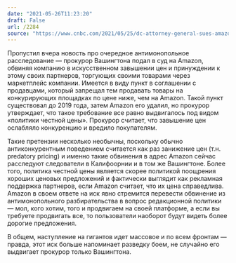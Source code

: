 ```yaml
---
date: "2021-05-26T11:23:20"
draft: False
url: /2284
source: "https://www.cnbc.com/2021/05/25/dc-attorney-general-sues-amazon-on-antitrust-grounds-alleges-it-illegally-raises-prices.html"
---
```


Пропустил вчера новость про очередное антимонопольное расследование — прокурор Вашингтона подал в суд на Amazon, обвиняя компанию в искусственном завышении цен и принуждении к этому своих партнеров, торгующих своими товарами через маркетплейс компании. Имеется в виду пункт в соглашении с продавцами, который запрещал тем продавать товары на конкурирующих площадках по цене ниже, чем на Amazon. Такой пункт существовал до 2019 года, затем Amazon его удалил, но прокурор утверждает, что такое требование все равно выдвигалось под видом «политики честной цены». Прокурор считает, что завышение цен ослабляло конкуренцию и вредило покупателям.

Такие претензии несколько необычны, поскольку обычно антиконкурентным поведением считается как раз занижение цен (т.н. predatory pricing) и именно такие обвинения в адрес Amazon сейчас расследуют следователи в Калифоорнии и в том же Вашингтоне. Более того, политика честной цены является скорее политикой поощрения хороших ценовых предложений и фактически выглядит как рекламная поддержка партнеров, если Amazon считает, что их цена справедлива. Amazon в своем ответе на иск явно стремится перевести обвинение из антимонопольного разбирательства в вопрос редакционной политики — мол, кого хотим, того и продвигаем на своей платформе, а если вы требуете продвигать все, то пользователи наоборот будут видеть более дорогие предложения. 

В общем, наступление на гигантов идет массовое и по всем фронтам — правда, этот иск больше напоминает разведку боем, не случайно его выдвигает прокурор только Вашингтона.
